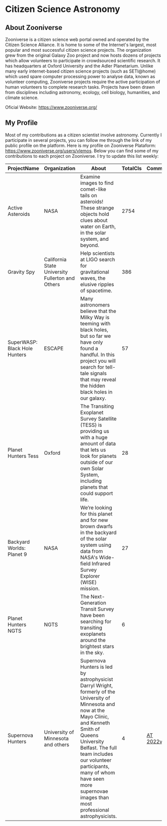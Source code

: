 # Citizen Science Astronomy

## About Zooniverse

Zooniverse is a citizen science web portal owned and operated by the Citizen Science Alliance. It is home to some of the Internet's largest, most popular and most successful citizen science projects. The organization grew from the original Galaxy Zoo project and now hosts dozens of projects which allow volunteers to participate in crowdsourced scientific research. It has headquarters at Oxford University and the Adler Planetarium. Unlike many early internet-based citizen science projects (such as SETI@home) which used spare computer processing power to analyse data, known as volunteer computing, Zooniverse projects require the active participation of human volunteers to complete research tasks. Projects have been drawn from disciplines including astronomy, ecology, cell biology, humanities, and climate science.

Oficial Website: https://www.zooniverse.org/

## My Profile

Most of my contributions as a citizen scientist involve astronomy. Currently I participate in several projects, you can follow me through the link of my public profile on the platform. Here is my profile on Zooniverse Plataform: https://www.zooniverse.org/users/vlemos. Below you can find some of my contributions to each project on Zooniverse. I try to update this list weekly:

| ProjectName | Organization | About | TotalCls | Comment | 
|  ---------- | ------------ | ----------- | --------------- | ------------------ | 
| Active Asteroids | NASA | Examine images to find comet-like tails on asteroids! These strange objects hold clues about water on Earth, in the solar system, and beyond. | 2754 | |
| Gravity Spy | California State University Fullerton and Others | Help scientists at LIGO search for gravitational waves, the elusive ripples of spacetime. | 386 |  |
| SuperWASP: Black Hole Hunters | ESCAPE | Many astronomers believe that the Milky Way is teeming with black holes, but so far we have only found a handful. In this project you will search for tell-tale signals that may reveal the hidden black holes in our galaxy. | 57 |  |
| Planet Hunters Tess | Oxford | The Transiting Exoplanet Survey Satellite (TESS) is providing us with a huge amount of data that lets us look for planets outside of our own Solar System, including planets that could support life. | 28 |  |
| Backyard Worlds: Planet 9 | NASA | We’re looking for this planet and for new brown dwarfs in the backyard of the solar system using data from NASA's Wide-field Infrared Survey Explorer (WISE) mission. | 27 |  |
| Planet Hunters NGTS | NGTS | The Next-Generation Transit Survey have been searching for transiting exoplanets around the brightest stars in the sky.| 6 |  |
| Supernova Hunters | University of Minnesota and others | Supernova Hunters is led by astrophysicist Darryl Wright, formerly of the University of Minnesota and now at the Mayo Clinic, and Kenneth Smith of Queens University Belfast. The full team includes our volunteer participants, many of whom have seen more supernovae images than most professional astrophysicists. | 4 | [AT 2022vgh](https://supernovahunters.github.io/discoveries/2022/10/01/october-discoveries.html)
